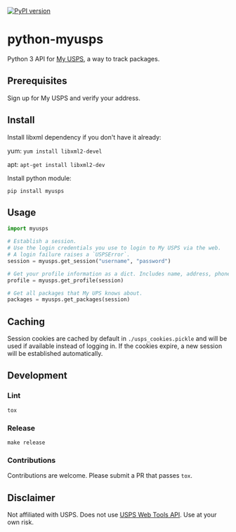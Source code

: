 [![PyPI version](https://badge.fury.io/py/myusps.svg)](https://badge.fury.io/py/myusps)

# python-myusps

Python 3 API for [My USPS](https://my.usps.com/mobileWeb/pages/intro/start.action), a way to track packages.

## Prerequisites

Sign up for My USPS and verify your address.

## Install

Install libxml dependency if you don't have it already:

yum: `yum install libxml2-devel`

apt: `apt-get install libxml2-dev`

Install python module:

`pip install myusps`

## Usage

```python
import myusps

# Establish a session.
# Use the login credentials you use to login to My USPS via the web.
# A login failure raises a `USPSError`.
session = myusps.get_session("username", "password")

# Get your profile information as a dict. Includes name, address, phone, etc.
profile = myusps.get_profile(session)

# Get all packages that My UPS knows about.
packages = myusps.get_packages(session)
```

## Caching
Session cookies are cached by default in `./usps_cookies.pickle` and will be used if available instead of logging in. If the cookies expire, a new session will be established automatically.

## Development

### Lint

`tox`

### Release

`make release`

### Contributions

Contributions are welcome. Please submit a PR that passes `tox`.

## Disclaimer
Not affiliated with USPS. Does not use [USPS Web Tools API](https://www.usps.com/business/web-tools-apis/welcome.htm). Use at your own risk.
